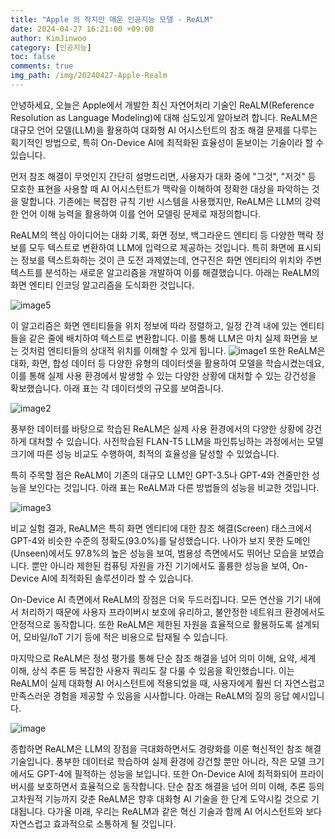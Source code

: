 ```yaml
---
title: "Apple 의 작지만 매운 인공지능 모델 - ReALM"
date: 2024-04-27 16:21:00 +09:00
author: KimJinwoo
category: [인공지능]
toc: false
comments: true
img_path: /img/20240427-Apple-Realm
---
```


안녕하세요, 오늘은 Apple에서 개발한 최신 자연어처리 기술인 ReALM(Reference Resolution as Language Modeling)에 대해 심도있게 알아보려 합니다. ReALM은 대규모 언어 모델(LLM)을 활용하여 대화형 AI 어시스턴트의 참조 해결 문제를 다루는 획기적인 방법으로, 특히 On-Device AI에 최적화된 효율성이 돋보이는 기술이라 할 수 있습니다.

먼저 참조 해결이 무엇인지 간단히 설명드리면, 사용자가 대화 중에 "그것", "저것" 등 모호한 표현을 사용할 때 AI 어시스턴트가 맥락을 이해하여 정확한 대상을 파악하는 것을 말합니다. 기존에는 복잡한 규칙 기반 시스템을 사용했지만, ReALM은 LLM의 강력한 언어 이해 능력을 활용하여 이를 언어 모델링 문제로 재정의합니다.

ReALM의 핵심 아이디어는 대화 기록, 화면 정보, 백그라운드 엔티티 등 다양한 맥락 정보를 모두 텍스트로 변환하여 LLM에 입력으로 제공하는 것입니다. 특히 화면에 표시되는 정보를 텍스트화하는 것이 큰 도전 과제였는데, 연구진은 화면 엔티티의 위치와 주변 텍스트를 분석하는 새로운 알고리즘을 개발하여 이를 해결했습니다. 아래는 ReALM의 화면 엔티티 인코딩 알고리즘을 도식화한 것입니다.

![image5](image5.png)

이 알고리즘은 화면 엔티티들을 위치 정보에 따라 정렬하고, 일정 간격 내에 있는 엔티티들을 같은 줄에 배치하여 텍스트로 변환합니다. 이를 통해 LLM은 마치 실제 화면을 보는 것처럼 엔티티들의 상대적 위치를 이해할 수 있게 됩니다.
![image1](image1.png)
또한 ReALM은 대화, 화면, 합성 데이터 등 다양한 유형의 데이터셋을 활용하여 모델을 학습시켰는데요, 이를 통해 실제 사용 환경에서 발생할 수 있는 다양한 상황에 대처할 수 있는 강건성을 확보했습니다. 아래 표는 각 데이터셋의 규모를 보여줍니다.

![image2](image2.png)

풍부한 데이터를 바탕으로 학습된 ReALM은 실제 사용 환경에서의 다양한 상황에 강건하게 대처할 수 있습니다. 사전학습된 FLAN-T5 LLM을 파인튜닝하는 과정에서는 모델 크기에 따른 성능 비교도 수행하여, 최적의 효율성을 달성할 수 있었습니다.

특히 주목할 점은 ReALM이 기존의 대규모 LLM인 GPT-3.5나 GPT-4와 견줄만한 성능을 보인다는 것입니다. 아래 표는 ReALM과 다른 방법들의 성능을 비교한 것입니다.

![image3](image3.png)

비교 실험 결과, ReALM은 특히 화면 엔티티에 대한 참조 해결(Screen) 태스크에서 GPT-4와 비슷한 수준의 정확도(93.0%)를 달성했습니다. 나아가 보지 못한 도메인(Unseen)에서도 97.8%의 높은 성능을 보여, 범용성 측면에서도 뛰어난 모습을 보였습니다. 뿐만 아니라 제한된 컴퓨팅 자원을 가진 기기에서도 훌륭한 성능을 보여, On-Device AI에 최적화된 솔루션이라 할 수 있습니다.

On-Device AI 측면에서 ReALM의 장점은 더욱 두드러집니다. 모든 연산을 기기 내에서 처리하기 때문에 사용자 프라이버시 보호에 유리하고, 불안정한 네트워크 환경에서도 안정적으로 동작합니다. 또한 ReALM은 제한된 자원을 효율적으로 활용하도록 설계되어, 모바일/IoT 기기 등에 적은 비용으로 탑재될 수 있습니다.

마지막으로 ReALM은 정성 평가를 통해 단순 참조 해결을 넘어 의미 이해, 요약, 세계 이해, 상식 추론 등 복잡한 사용자 쿼리도 잘 다룰 수 있음을 확인했습니다. 이는 ReALM이 실제 대화형 AI 어시스턴트에 적용되었을 때, 사용자에게 훨씬 더 자연스럽고 만족스러운 경험을 제공할 수 있음을 시사합니다. 아래는 ReALM의 질의 응답 예시입니다.

![image](image4.png)

종합하면 ReALM은 LLM의 장점을 극대화하면서도 경량화를 이룬 혁신적인 참조 해결 기술입니다. 풍부한 데이터로 학습하여 실제 환경에 강건할 뿐만 아니라, 작은 모델 크기에서도 GPT-4에 필적하는 성능을 보입니다. 또한 On-Device AI에 최적화되어 프라이버시를 보호하면서 효율적으로 동작합니다. 단순 참조 해결을 넘어 의미 이해, 추론 등의 고차원적 기능까지 갖춘 ReALM은 향후 대화형 AI 기술을 한 단계 도약시킬 것으로 기대됩니다. 다가올 미래, 우리는 ReALM과 같은 혁신 기술과 함께 AI 어시스턴트와 보다 자연스럽고 효과적으로 소통하게 될 것입니다.
